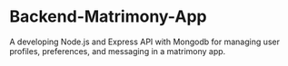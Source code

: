 # Backend-Matrimony-App

A developing Node.js and Express API with Mongodb for managing user profiles, preferences, and messaging in a matrimony app.
